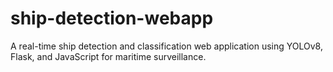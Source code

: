 # ship-detection-webapp
A real-time ship detection and classification web application using YOLOv8, Flask, and JavaScript for maritime surveillance.
